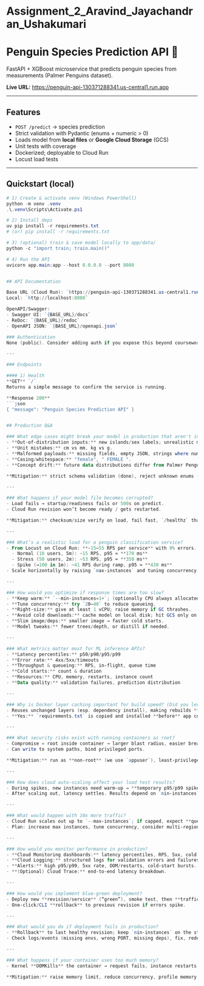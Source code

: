 # Assignment_2_Aravind_Jayachandran_Ushakumari

# Penguin Species Prediction API 🐧

FastAPI + XGBoost microservice that predicts penguin species from measurements (Palmer Penguins dataset).

**Live URL:** https://penguin-api-130371288341.us-central1.run.app

---

## Features
- `POST /predict` → species prediction
- Strict validation with Pydantic (enums + numeric > 0)
- Loads model from **local files** or **Google Cloud Storage** (GCS)
- Unit tests with coverage
- Dockerized; deployable to Cloud Run
- Locust load tests

---

## Quickstart (local)

```powershell
# 1) Create & activate venv (Windows PowerShell)
python -m venv .venv
.\.venv\Scripts\Activate.ps1

# 2) Install deps
uv pip install -r requirements.txt
# (or) pip install -r requirements.txt

# 3) (optional) train & save model locally to app/data/
python -c "import train; train.main()"

# 4) Run the API
uvicorn app.main:app --host 0.0.0.0 --port 8080


## API Documentation

Base URL (Cloud Run): `https://penguin-api-130371288341.us-central1.run.app`  
Local: `http://localhost:8080`

OpenAPI/Swagger:
- Swagger UI: `{BASE_URL}/docs`
- ReDoc: `{BASE_URL}/redoc`
- OpenAPI JSON: `{BASE_URL}/openapi.json`

### Authentication
None (public). Consider adding auth if you expose this beyond coursework.

---

### Endpoints

#### 1) Health
**GET** `/`  
Returns a simple message to confirm the service is running.

**Response 200**
```json
{ "message": "Penguin Species Prediction API" }


## Production Q&A

### What edge cases might break your model in production that aren't in your training data?
- **Out-of-distribution inputs:** new islands/sex labels; unrealistic measurements (e.g., bill_length=5000).
- **Unit mistakes:** cm vs mm, kg vs g.
- **Malformed payloads:** missing fields, empty JSON, strings where numbers are expected.
- **Casing/whitespace:** "female", " FEMALE ".
- **Concept drift:** future data distributions differ from Palmer Penguins.

**Mitigation:** strict schema validation (done), reject unknown enums (done), input sanitation, monitor input stats, retrain periodically.

---

### What happens if your model file becomes corrupted?
- Load fails → startup/readiness fails or 500s on predict.
- Cloud Run revision won’t become ready / gets restarted.

**Mitigation:** checksum/size verify on load, fail fast, `/healthz` that checks predictability, keep previous **versioned** artifact in GCS and **fallback**.

---

### What’s a realistic load for a penguin classification service?
- From Locust on Cloud Run: **~15–55 RPS per service** with 0% errors.
  - Normal (10 users, 5m): ~15 RPS, p95 ≈ **170 ms**
  - Stress (50 users, 2m): ~53 RPS, p95 ≈ **350 ms**
  - Spike (→100 in 1m): ~41 RPS during ramp, p95 ≈ **430 ms**
- Scale horizontally by raising `max-instances` and tuning concurrency.

---

### How would you optimize if response times are too slow?
- **Keep warm:** `--min-instances=1+`; (optionally CPU always allocated).
- **Tune concurrency:** try `20–40` to reduce queueing.
- **Right-size:** give at least 1 vCPU; raise memory if GC thrashes.
- **Avoid cold downloads:** cache model on local disk; hit GCS only on cold start (implemented).
- **Slim image/deps:** smaller image → faster cold starts.
- **Model tweaks:** fewer trees/depth, or distill if needed.

---

### What metrics matter most for ML inference APIs?
- **Latency percentiles:** p50/p90/p95/p99
- **Error rate:** 4xx/5xx/timeouts
- **Throughput & queueing:** RPS, in-flight, queue time
- **Cold starts:** count & duration
- **Resources:** CPU, memory, restarts, instance count
- **Data quality:** validation failures, prediction distribution

---

### Why is Docker layer caching important for build speed? (Did you leverage it?)
- Reuses unchanged layers (esp. dependency install), making rebuilds **much faster**.
- **Yes:** `requirements.txt` is copied and installed **before** app code, so the deps layer is cached until requirements change.

---

### What security risks exist with running containers as root?
- Compromise = root inside container → larger blast radius, easier breakout.
- Can write to system paths, bind privileged ports.

**Mitigation:** run as **non-root** (we use `appuser`), least-privilege service account, read-only mounts, minimal base image.

---

### How does cloud auto-scaling affect your load test results?
- During spikes, new instances need warm-up → **temporary p95/p99 spikes**.
- After scaling out, latency settles. Results depend on `min-instances`, concurrency, and image size.

---

### What would happen with 10x more traffic?
- Cloud Run scales out up to `--max-instances`; if capped, expect **queueing/timeouts**.
- Plan: increase max instances, tune concurrency, consider multi-region and request budgets/quotas; add caching if applicable.

---

### How would you monitor performance in production?
- **Cloud Monitoring dashboards:** latency percentiles, RPS, 5xx, cold starts, CPU/mem, instance count.
- **Cloud Logging:** structured logs for validation errors and failures.
- **Alerts:** high p95/p99, 5xx rate, OOM/restarts, cold-start bursts.
- **(Optional) Cloud Trace:** end-to-end latency breakdown.

---

### How would you implement blue-green deployment?
- Deploy new **revision/service** (“green”), smoke test, then **traffic split** (e.g., 5% → 25% → 100%).
- One-click/CLI **rollback** to previous revision if errors spike.

---

### What would you do if deployment fails in production?
- **Rollback** to last healthy revision; keep `min-instances` on the stable one to avoid downtime.
- Check logs/events (missing envs, wrong PORT, missing deps), fix, redeploy.

---

### What happens if your container uses too much memory?
- Kernel **OOMKills** the container → request fails, instance restarts; latency and 5xx spike.

**Mitigation:** raise memory limit, reduce concurrency, profile memory, trim deps/model size, set alerts on memory & restarts.
